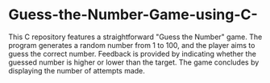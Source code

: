 # Guess-the-Number-Game-using-C-
This C repository features a straightforward "Guess the Number" game. The program generates a random number from 1 to 100, and the player aims to guess the correct number. Feedback is provided by indicating whether the guessed number is higher or lower than the target. The game concludes by displaying the number of attempts made.
